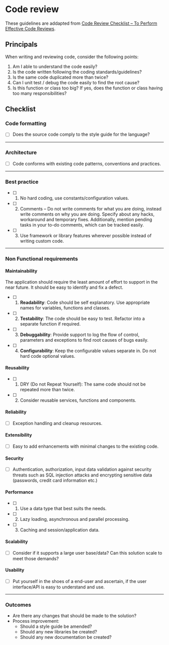 # Code review

These guidelines are addapted from [Code Review Checklist – To Perform Effective Code Reviews](https://www.evoketechnologies.com/blog/code-review-checklist-perform-effective-code-reviews/).

## Principals

When writing and reviewing code, consider the following points:

1. Am I able to understand the code easily?
2. Is the code written following the coding standards/guidelines?
3. Is the same code duplicated more than twice?
4. Can I unit test / debug the code easily to find the root cause?
5. Is this function or class too big? If yes, does the function or class having too many responsibilities?

##  Checklist

### Code formatting

- [ ] Does the source code comply to the style guide for the language?

---

### Architecture

- [ ] Code conforms with existing code patterns, conventions and practices.

---

### Best practice

- [ ] 1. No hard coding, use constants/configuration values.
- [ ] 2. Comments – Do not write comments for what you are doing, instead write comments on why you are doing. Specify about any hacks, workaround and temporary fixes. Additionally, mention pending tasks in your to-do comments, which can be tracked easily.
- [ ] 3. Use framework or library features wherever possible instead of writing custom code.

---

### Non Functional requirements

#### Maintainability

The application should require the least amount of effort to support in the near future. It should be easy to identify and fix a defect.

  - [ ] 1. __Readability__: Code should be self explanatory. Use appropriate names for variables, functions and classes.
  - [ ] 2. __Testability__: The code should be easy to test. Refactor into a separate function if required.
  - [ ] 3. __Debuggability__: Provide support to log the flow of control, parameters and exceptions to find root causes of bugs easily.
  - [ ] 4. __Configurability__: Keep the configurable values separate in. Do not hard code optional values.
  
#### Reusability

  - [ ] 1. DRY (Do not Repeat Yourself): The same code should not be repeated more than twice.
  - [ ] 2. Consider reusable services, functions and components.
  
#### Reliability

- [ ] Exception handling and cleanup resources.

#### Extensibility

- [ ] Easy to add enhancements with minimal changes to the existing code.

#### Security

- [ ] Authentication, authorization, input data validation against security threats such as SQL injection attacks and encrypting sensitive data (passwords, credit card information etc.)

#### Performance

  - [ ] 1. Use a data type that best suits the needs.
  - [ ] 2. Lazy loading, asynchronous and parallel processing.
  - [ ] 3. Caching and session/application data.
  
#### Scalability

- [ ] Consider if it supports a large user base/data? Can this solution scale to meet those demands?

#### Usability

- [ ] Put yourself in the shoes of a end-user and ascertain, if the user interface/API is easy to understand and use.

---

### Outcomes

* Are there any changes that should be made to the solution?
* Process improvement:
   * Should a style guide be amended?
   * Should any new libraries be created?
   * Should any new documentation be created?
